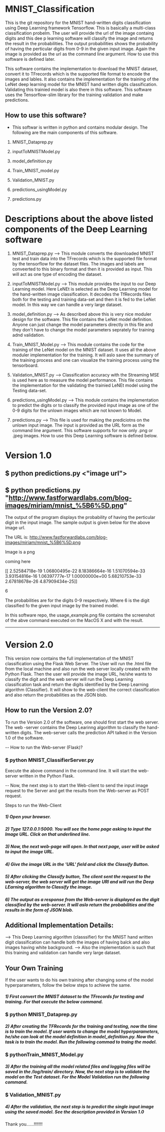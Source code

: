 # MNIST_Classification

This is the git repository for the MNIST hand-written digits classification using Deep Learning framework Tensorflow. This is basically a multi-class classification probelm. The user will provide the url of the image containg digits and this dee p learning software will classify the image and returns the result in the probabilities. The output probabilities shows the probability of having the perticular digits from 0-9 in the given input image. Again the image is provided as the url as the command line argument. How to use this software is defined later. 

This software contains the implementation to download the MNIST dataset, convert it to TFrecords which is the supported file format to encode the images and lables. It also contains the implementation for the training of the LeNet deep learning model for the MNIST hand written digits classification. Validating this trainied model is also there in this software. This software uses the Tensorflow-slim library for the training validation and make predictions.

## How to use this software?

* This softwar is written in python and contains modular design. The following are the main components of this software.

1) MNIST_Dataprep.py

2) inputToMNISTModel.py

3) model_definition.py

4) Train_MNIST_model.py

5) Validation_MNIST.py

6) predictions_usingModel.py

7) predictions.py 

# Descriptions about the above listed components of the Deep Learning software

1. MNIST_Dataprep.py --> This module converts the downloaded MNIST test and train data into the TFrecords which is the supported file format by the tensorflow for the dataset files. The images and labels are conveerted to this binary format and then it is provided as input. This will act as one type of encoding the dataset.

2. inputToMNISTModel.py --> This module provides the input to our Deep Learning model. Here LeNEt is selected as the Deep Learning model for the hand-written image classification. It decodes the TfRecords files both for the testing and training data-set and then it is fed to the LeNet model. In this way we can handle a very large dataset.

3. model_definition.py --> As described above this is very nice moduler design for the software. This file contains the LeNet model definition. Anyone can just change the model parameters directly in this file and they don't have to change the model parameters seprately for training adnd validation.

4. Train_MNIST_Model.py --> This module contains the code for the training of the LeNet model on the MNIST dataset. It uses all the above moduler implementation for the training. It will aslo save the summary of the training process and one can visualize the training process using the tensorboard.

5. Validation_MNIST.py --> Classification accuracy with the Streaming MSE is used here as to measure the model performance. This file contains the implementation for the validating the trainied LeNEt model using the Testing data-set. 

6. predictions_usingModel.py --> This module contains the implementation to predict the digits or to classify the provided input image as one of the 0-9 digits for the unlown images which are not known to Model. 

7. predictions.py --> This file is used for making the prediciotns on the unlown input image. The input is provided as the URL form as the command line argument. This software supports for now only .png or .jpeg images. How to use this Deep Learning software is defined below.


# Version 1.0

## $ python predictions.py <"image url">


## $ python predictions.py  "http://www.fastforwardlabs.com/blog-images/miriam/mnist_%5B6%5D.png"

The output of the program displays the probability of having the perticular digit in the input image. The sample output is given below for the above image url.


The URL is: http://www.fastforwardlabs.com/blog-images/miriam/mnist_%5B6%5D.png

Image is a png

coming here

[[  2.52584718e-19   1.06800495e-22   8.18386664e-16   1.51070594e-33
    3.93154816e-16   1.06397777e-17   1.00000000e+00   5.68210753e-33
    2.67818678e-26   4.87909434e-25]]

6

The probabilities are for the digits 0-9 respectively.
Where 6 is the digit classified fo the given input image by the trained model.


In this software repo, the usage_example.png file contains the screenshot of the abve command executed on the MacOS X and with the result.

------------------------------------------------------------------------------------------------------------------------------

# Version 2.0

This version now contains the full implementation of the MNIST classification using the Flask Web Server. The User will run the .html file from the local machine and also run the web server locally created with the Python Flask. Then the user will provide the image URL, he/she wants to classify the digit and the web server will run the Deep Learning classification task and return the digits identified by the Deep Learning algorithm (Classifier). It will show to the web-client the correct classification and also return the probabilities as the JSON blob.

## How to run the Version 2.0?

To run the Version 2.0 of the software, one should first start the web server. The web -server contains the Deep Learinng algorithm to classify the hand-written digits. The web-server calls the prediction API talked in the Version 1.0 of the software.

-- How to run the Web-server (Flask)?

### $ python MNIST_ClassifierServer.py

Execute the above command in the command line. It will start the web-server written in the Python Flask. 


-- Now, the next step is to start the Web-client to send the input image request to the Server and get the results from the Web-server as POST request.

Steps to run the Web-Client

##### 1) Open your browser.

##### 2) Type 127.0.0.1:5000. You will see the home page asking to input the Image URL. Click on that underlined line.

##### 3) Now, the next web-page will open. In that next page, user will be asked to input the image URL. 

##### 4) Give the image URL in the 'URL' field and click the Classify Button.

##### 5) After clicking the Classify button, The client sent the request to the web-server, the web server will get the image URl and will run the Deep LEarning algorithm to Classify the image.

##### 6) The output as a response from the Web-server is displayed as the digit classified by the web-server. It will aslo return the probabilities and the results in the form of JSON blob.


## Additional Implementation Details:

--> This Deep Learning algorithm (classsifier) for the MNIST hand written digit classification can handle both the images of having balck and also images having white background.
--> Also the implementation is such that this training and validation can handle very large dataset.



## Your Own Training 


If the user wants to do his own training after changing some of the model hyperparameters, follow the below steps to achieve the same.


##### 1) First convert the MNIST dataset to the TFrecords for testing and training. For that execute the below command.

### $ python MNIST_Dataprep.py

##### 2) After creating the TFRecords for the training and testing, now the time is to train the model. If user wants to change the model hyperparameters, he/she can look at the model definition in model_definition.py. Now the task is to train the model. Run the following commad to traing the model.

### $ pythonTrain_MNIST_Model.py


##### 3) After the training all the model related files and logging files will be saved in the /log/train/ directory. Now, the next step is to validate the model on the Test dataset. For the Model Validation run the following command.

### $ Validation_MNIST.py


##### 4) After the validation, the next step is to predict the single input image using the saved model. See the description provided in Version 1.0



Thank you......!!!!!!!


